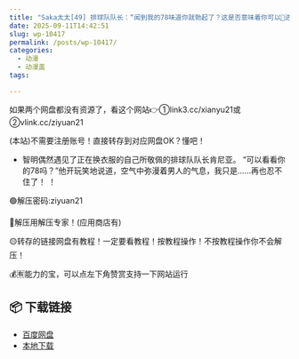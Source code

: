 ```yaml
---
title: "Saka太太[49] 排球队队长：“闻到我的78味道你就勃起了？这是否意味着你可以🐍进你的体内？”"
date: 2025-09-11T14:42:51
slug: wp-10417
permalink: /posts/wp-10417/
categories:
  - 动漫
  - 动漫盖
tags:

---
```


如果两个网盘都没有资源了，看这个网站👉①link3.cc/xianyu21或②vlink.cc/ziyuan21

(本站)不需要注册账号！直接转存到对应网盘OK？懂吧！

*   智明偶然遇见了正在换衣服的自己所敬佩的排球队队长肯尼亚。 “可以看看你的78吗？”他开玩笑地说道，空气中弥漫着男人的气息，我只是……再也忍不住了！ ！

🟢解压密码:ziyuan21

🔵解压用解压专家！(应用商店有)

🟡转存的链接网盘有教程！一定要看教程！按教程操作！不按教程操作你不会解压！

💰🈶能力的宝，可以点左下角赞赏支持一下网站运行

## 📦 下载链接
- [百度网盘](https://blziyuan21.com/pay-download/10417?key=32fc5a7ade&down_id=0)
- [本地下载](https://blziyuan21.com/pay-download/10417?key=32fc5a7ade&down_id=1)

